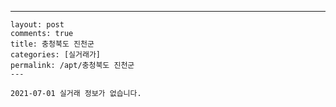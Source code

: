---
    layout: post
    comments: true
    title: 충청북도 진천군
    categories: [실거래가]
    permalink: /apt/충청북도 진천군
    ---

    2021-07-01 실거래 정보가 없습니다.

    